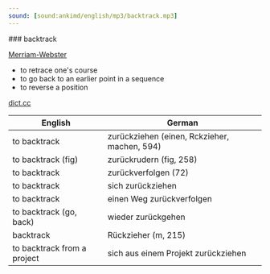 ```yaml
---
sound: [sound:ankimd/english/mp3/backtrack.mp3]
---
```


\### backtrack

[Merriam-Webster](https://www.merriam-webster.com/dictionary/backtrack)

- to retrace one's course
- to go back to an earlier point in a sequence
- to reverse a position

[dict.cc](https://www.dict.cc/backtrack)

| English        | German       |
| -------------- | ------------ |
| to backtrack | zurückziehen (einen, Rckzieher, machen, 594) |
| to backtrack (fig) | zurückrudern (fig, 258) |
| to backtrack | zurückverfolgen (72) |
| to backtrack | sich zurückziehen |
| to backtrack | einen Weg zurückverfolgen |
| to backtrack (go, back) | wieder zurückgehen |
| backtrack | Rückzieher (m, 215) |
| to backtrack from a project | sich aus einem Projekt zurückziehen |
